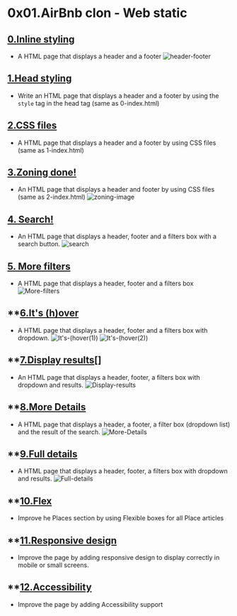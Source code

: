 # **0x01.AirBnb clon - Web static**

## **[0.Inline styling](0-index.html)**
* A HTML page that displays a header and a footer
![header-footer](https://s3.amazonaws.com/alx-intranet.hbtn.io/uploads/medias/2021/12/98f4ac1b0644512ce7ae91a9e8e61e8fe174911d.png?X-Amz-Algorithm=AWS4-HMAC-SHA256&X-Amz-Credential=AKIARDDGGGOUSBVO6H7D%2F20230321%2Fus-east-1%2Fs3%2Faws4_request&X-Amz-Date=20230321T054326Z&X-Amz-Expires=86400&X-Amz-SignedHeaders=host&X-Amz-Signature=3aed9794d1b6b46c195de2fd0f273e2843c7bd670df119734610370087645e39)

## **[1.Head styling](1.index.html)**
* Write an HTML page that displays a header and a footer by using the `style` tag in the head tag (same as 0-index.html)

## **[2.CSS files](2-index.html)**
* A HTML page that displays a header and a footer by using CSS files (same as 1-index.html)

## **[3.Zoning done!](3-index.html)**
* An HTML page that displays a header and footer by using CSS files (same as 2-index.html)
![zoning-image](https://s3.amazonaws.com/alx-intranet.hbtn.io/uploads/medias/2021/12/2be1eda05a0d9097c210f2d3482a59aa858c5711.png?X-Amz-Algorithm=AWS4-HMAC-SHA256&X-Amz-Credential=AKIARDDGGGOUSBVO6H7D%2F20230321%2Fus-east-1%2Fs3%2Faws4_request&X-Amz-Date=20230321T054326Z&X-Amz-Expires=86400&X-Amz-SignedHeaders=host&X-Amz-Signature=6fe74c20c6065ae57ee09156d9cb60238a0e745ff01b2b7cba54fe69840783ba)

## **[4. Search!](4-index.html)**
* An HTML page that displays a header, footer and a filters box with a search button.
![search](https://s3.amazonaws.com/alx-intranet.hbtn.io/uploads/medias/2021/12/f959154b0cdf1cdf71ddef04e3787ef28462793e.png?X-Amz-Algorithm=AWS4-HMAC-SHA256&X-Amz-Credential=AKIARDDGGGOUSBVO6H7D%2F20230321%2Fus-east-1%2Fs3%2Faws4_request&X-Amz-Date=20230321T054326Z&X-Amz-Expires=86400&X-Amz-SignedHeaders=host&X-Amz-Signature=e176663b6dc74bfec28e1a5a8187b85d154df6d13621789d7b29c0e470f48a43)

## **[5. More filters](5-index.html)**
* A HTML page that displays a header, footer and a filters box
![More-filters](https://s3.amazonaws.com/alx-intranet.hbtn.io/uploads/medias/2021/12/85bfa50b96c2985723daa75b5e22f75ef16e2b2e.png?X-Amz-Algorithm=AWS4-HMAC-SHA256&X-Amz-Credential=AKIARDDGGGOUSBVO6H7D%2F20230321%2Fus-east-1%2Fs3%2Faws4_request&X-Amz-Date=20230321T054326Z&X-Amz-Expires=86400&X-Amz-SignedHeaders=host&X-Amz-Signature=4c0304516577f93ca34b92167cf4b2873b716e4eca768b32d11b2417be4cfa22)

## **[6.It's (h)over](6.index.html)
* A HTML page that displays a header, footer and a filters box with dropdown.
![It's-(hover(1))](https://s3.amazonaws.com/alx-intranet.hbtn.io/uploads/medias/2021/12/6262f13624dca23ca19db505c44f88faddb82ebb.png?X-Amz-Algorithm=AWS4-HMAC-SHA256&X-Amz-Credential=AKIARDDGGGOUSBVO6H7D%2F20230321%2Fus-east-1%2Fs3%2Faws4_request&X-Amz-Date=20230321T054326Z&X-Amz-Expires=86400&X-Amz-SignedHeaders=host&X-Amz-Signature=0bf7bee5629cd8a031adddceae08113c0c7107be7ee2a2488ca2a15f56bbcbdb)
![It's-(hover(2))](https://s3.amazonaws.com/alx-intranet.hbtn.io/uploads/medias/2021/12/6e6bdfa13fa88a5f439d9e2b1dade826dd95529b.png?X-Amz-Algorithm=AWS4-HMAC-SHA256&X-Amz-Credential=AKIARDDGGGOUSBVO6H7D%2F20230321%2Fus-east-1%2Fs3%2Faws4_request&X-Amz-Date=20230321T054326Z&X-Amz-Expires=86400&X-Amz-SignedHeaders=host&X-Amz-Signature=3efdad4499324c01dd11fa8303d46027f1ecf63e35b492a80f6cc8b9b7da19bc)

## **[7.Display results](7.index.html)[]
* An HTML page that displays a header, footer, a filters box with dropdown and results.
![Display-results](https://s3.amazonaws.com/alx-intranet.hbtn.io/uploads/medias/2021/12/bca4d17fbe21a58b66a9d5d6b85df4801d147dd0.png?X-Amz-Algorithm=AWS4-HMAC-SHA256&X-Amz-Credential=AKIARDDGGGOUSBVO6H7D%2F20230321%2Fus-east-1%2Fs3%2Faws4_request&X-Amz-Date=20230321T054326Z&X-Amz-Expires=86400&X-Amz-SignedHeaders=host&X-Amz-Signature=5d8e2a37f0aaa03ed222bfc455c91d6187314359423c61b976f6dbbae1ebd540)

## **[8.More Details](8.index.html)
* A  HTML page that displays a header, a footer, a filter box (dropdown list) and the result of the search.
![More-Details](https://s3.amazonaws.com/alx-intranet.hbtn.io/uploads/medias/2021/12/f4b2d4ef94bd3a2e7e1ddefa81236595686d270e.png?X-Amz-Algorithm=AWS4-HMAC-SHA256&X-Amz-Credential=AKIARDDGGGOUSBVO6H7D%2F20230321%2Fus-east-1%2Fs3%2Faws4_request&X-Amz-Date=20230321T054326Z&X-Amz-Expires=86400&X-Amz-SignedHeaders=host&X-Amz-Signature=062452bbc4100a69423386f2c1dbaa22aef3a80c6b095d264f50fc4888d6de4b)

## **[9.Full details](9.index.html)
* A HTML page that displays a header, footer, a filters box with dropdown and results.
![Full-details](https://s3.amazonaws.com/alx-intranet.hbtn.io/uploads/medias/2021/12/f54486a431a05ea3477e337e0e953686d3c6ffd0.png?X-Amz-Algorithm=AWS4-HMAC-SHA256&X-Amz-Credential=AKIARDDGGGOUSBVO6H7D%2F20230321%2Fus-east-1%2Fs3%2Faws4_request&X-Amz-Date=20230321T070110Z&X-Amz-Expires=86400&X-Amz-SignedHeaders=host&X-Amz-Signature=38a323171acd51b04d1895d4c722eed3bb56dca3d6b299b85d7a93515d773e21)
## **[10.Flex](10.index.html)
* Improve he Places section by using Flexible boxes for all Place articles

## **[11.Responsive design](11.index.html)
* Improve the page by adding responsive design to display correctly in mobile or small screens.

## **[12.Accessibility](12.index.html)
* Improve the page by adding Accessibility support

